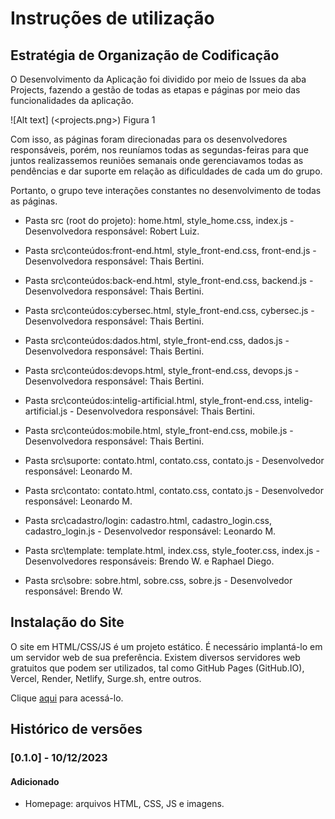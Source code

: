 # Instruções de utilização

## Estratégia de Organização de Codificação 

O Desenvolvimento da Aplicação foi dividido por meio de Issues da aba Projects, fazendo a gestão de todas as etapas e páginas por meio das funcionalidades da aplicação. 

![Alt text] (<projects.png>)
Figura 1

Com isso, as páginas foram direcionadas para os desenvolvedores responsáveis, porém, nos reuníamos todas as segundas-feiras para que juntos realizassemos reuniões semanais onde gerenciavamos todas as pendências e dar suporte em relação as dificuldades de cada um do grupo.

 Portanto, o grupo teve interações constantes no desenvolvimento de todas as páginas. 

- Pasta src (root do projeto): home.html, style_home.css, index.js - Desenvolvedora responsável: Robert Luiz.

- Pasta src\conteúdos:front-end.html, style_front-end.css, front-end.js - Desenvolvedora responsável: Thais Bertini.
- Pasta src\conteúdos:back-end.html, style_front-end.css, backend.js - Desenvolvedora responsável: Thais Bertini.
- Pasta src\conteúdos:cybersec.html, style_front-end.css, cybersec.js - Desenvolvedora responsável: Thais Bertini.
- Pasta src\conteúdos:dados.html, style_front-end.css, dados.js - Desenvolvedora responsável: Thais Bertini.
- Pasta src\conteúdos:devops.html, style_front-end.css, devops.js - Desenvolvedora responsável: Thais Bertini.
- Pasta src\conteúdos:intelig-artificial.html, style_front-end.css, intelig-artificial.js - Desenvolvedora responsável: Thais Bertini.
- Pasta src\conteúdos:mobile.html, style_front-end.css, mobile.js - Desenvolvedora responsável: Thais Bertini.

- Pasta src\suporte: contato.html, contato.css, contato.js  - Desenvolvedor responsável: Leonardo M.
- Pasta src\contato: contato.html, contato.css, contato.js  - Desenvolvedor responsável: Leonardo M.
- Pasta src\cadastro/login: cadastro.html, cadastro_login.css, cadastro_login.js  - Desenvolvedor responsável: Leonardo M.

- Pasta src\template: template.html, index.css, style_footer.css, index.js  - Desenvolvedores responsáveis: Brendo W. e Raphael Diego.
- Pasta src\sobre: sobre.html, sobre.css, sobre.js  - Desenvolvedor responsável: Brendo W.

## Instalação do Site

O site em HTML/CSS/JS é um projeto estático. É necessário implantá-lo em um servidor web de sua preferência. Existem diversos servidores web gratuitos que podem ser utilizados, tal como GitHub Pages (GitHub.IO), Vercel, Render, Netlify, Surge.sh, entre outros. 

Clique <a href="https://icei-puc-minas-pmv-ads.github.io/pmv-ads-2023-2-e1-proj-web-t13-pmv-ads-2023-2-e1-proj-roadmap/src/home.html/">aqui</a> para acessá-lo. 



## Histórico de versões

### [0.1.0] - 10/12/2023
#### Adicionado
- Homepage: arquivos HTML, CSS, JS e imagens.
